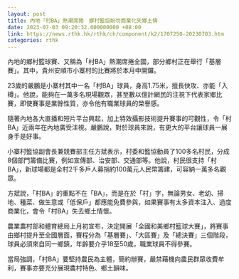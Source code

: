 ```yaml
---
layout: post
title: 內地「村BA」熱潮席捲　鄉村籃協盼勿商業化失鄉土情
date: 2023-07-03 09:20:32.000000000 +08:00
link: https://news.rthk.hk/rthk/ch/component/k2/1707250-20230703.htm
categories: rthk
---
```


內地的鄉村籃球賽、又稱為「村BA」熱潮席捲全國，部分鄉村正在舉行「基層賽」。其中，貴州安順市小寨村的比賽將於本月中開鑼。

23歲的嚴鵬是小寨村其中一名「村BA」球員，身高1.75米，擅長快攻、亦能「入樽」。他說，能夠在一萬多名現場觀眾，甚至數以億計網民的注視下代表家鄉比賽，即使賽事是業餘性質，亦令他有職業球員的榮譽感。

隨著內地各大直播和短片平台興起，加上特效攝影技術提升賽事的可觀性，令「村BA」近兩年在內地廣受注視。嚴鵬說，對於球員來說，有更大的平台讓球員一展身手是好事。

小寨村籃協副會長兼競賽部主任方斌表示，村委和籃協動員了100多名村民，分成8個部門籌備比賽，例如宣傳部、治安部、交通部等。他說，村民很支持「村BA」，新球場都是全村2千多戶人募捐約100萬元人民幣籌建，可容納一萬多名觀眾。

方斌說，「村BA」的重點不在「BA」，而是在於「村」字，無論男女、老幼、掃地、種菜、做生意或「低保戶」都應能免費參與，如果賽事有太多資本注入、過度商業化，會令「村BA」失去鄉土情懷。

農業農村部和體育總局上月初宣布，決定開展「全國和美鄉村籃球大賽」，將賽事由鄉村提升至全國層面，賽程分為「基層賽」、「大區賽」及「總決賽」三個階段，球員必須來自同一鄉鎮，年齡要介乎18至50歲，職業球員不得參賽。 

當局強調，「村BA」要堅持農民為主體，簡約辦賽，嚴禁藉機向農民群眾收費牟利，賽事亦要充分展現農村特色、鄉土韻味。
